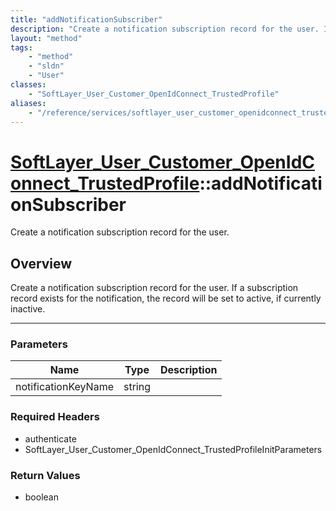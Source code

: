 ```yaml
---
title: "addNotificationSubscriber"
description: "Create a notification subscription record for the user. If a subscription record exists for the notification, the record... "
layout: "method"
tags:
    - "method"
    - "sldn"
    - "User"
classes:
    - "SoftLayer_User_Customer_OpenIdConnect_TrustedProfile"
aliases:
    - "/reference/services/softlayer_user_customer_openidconnect_trustedprofile/addNotificationSubscriber"
---
```

# [SoftLayer_User_Customer_OpenIdConnect_TrustedProfile](/reference/services/SoftLayer_User_Customer_OpenIdConnect_TrustedProfile)::addNotificationSubscriber

Create a notification subscription record for the user.


## Overview 
Create a notification subscription record for the user. If a subscription record exists for the notification, the record will be set to active, if currently inactive. 

-----

### Parameters 
|Name | Type | Description |
| --- | --- | --- |
|notificationKeyName| string| |


### Required Headers
* authenticate
* SoftLayer_User_Customer_OpenIdConnect_TrustedProfileInitParameters


### Return Values
* boolean




